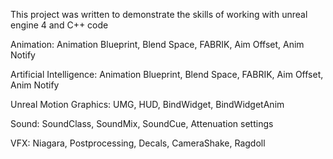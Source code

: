 This project was written to demonstrate the skills of working with unreal engine 4 and C++ code


Animation: Animation Blueprint, Blend Space, FABRIK, Aim Offset, Anim Notify

Artificial Intelligence: Animation Blueprint, Blend Space, FABRIK, Aim Offset, Anim Notify

Unreal Motion Graphics: UMG, HUD, BindWidget, BindWidgetAnim

Sound: SoundClass, SoundMix, SoundCue, Attenuation settings

VFX: Niagara, Postprocessing, Decals, CameraShake, Ragdoll
